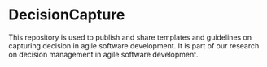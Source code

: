 # DecisionCapture
This repository is used to publish and share templates and guidelines on capturing decision in agile software development. It is part of our research on decision management in agile software development.
